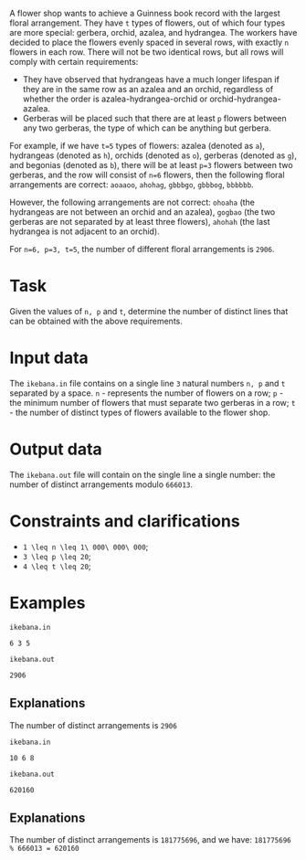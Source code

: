 
A flower shop wants to achieve a Guinness book record with the largest floral arrangement. They have `t` types of flowers, out of which four types are more special: gerbera, orchid, azalea, and hydrangea. The workers have decided to place the flowers evenly spaced in several rows, with exactly `n` flowers in each row. There will not be two identical rows, but all rows will comply with certain requirements:
* They have observed that hydrangeas have a much longer lifespan if they are in the same row as an azalea and an orchid, regardless of whether the order is azalea-hydrangea-orchid or orchid-hydrangea-azalea.
* Gerberas will be placed such that there are at least `p` flowers between any two gerberas, the type of which can be anything but gerbera.

For example, if we have `t=5` types of flowers: azalea (denoted as `a`), hydrangeas (denoted as `h`), orchids (denoted as `o`), gerberas (denoted as `g`), and begonias (denoted as `b`), there will be at least `p=3` flowers between two gerberas, and the row will consist of `n=6` flowers, then the following floral arrangements are correct: `aoaaoo`, `ahohag`, `gbbbgo`, `gbbbog`, `bbbbbb`.

However, the following arrangements are not correct: `ohoaha` (the hydrangeas are not between an orchid and an azalea), `gogbao` (the two gerberas are not separated by at least three flowers), `ahohah` (the last hydrangea is not adjacent to an orchid).

For `n=6, p=3, t=5`, the number of different floral arrangements is `2906`.

# Task
Given the values of `n, p` and `t`, determine the number of distinct lines that can be obtained with the above requirements.

# Input data
The `ikebana.in` file contains on a single line `3` natural numbers `n, p` and `t` separated by a space.
`n` - represents the number of flowers on a row;
`p` - the minimum number of flowers that must separate two gerberas in a row;
`t` - the number of distinct types of flowers available to the flower shop.

# Output data
The `ikebana.out` file will contain on the single line a single number: the number of distinct arrangements modulo `666013`.

# Constraints and clarifications
* `1 \leq n \leq 1\ 000\ 000\ 000`;
* `3 \leq p \leq 20`;
* `4 \leq t \leq 20`;

# Examples

`ikebana.in`
```
6 3 5 
```

`ikebana.out`
```
2906
```

Explanations
---

The number of distinct arrangements is `2906`

`ikebana.in`
```
10 6 8 
```

`ikebana.out`
```
620160
```

Explanations
---
The number of distinct arrangements is `181775696`, and we have: `181775696 % 666013 = 620160`
